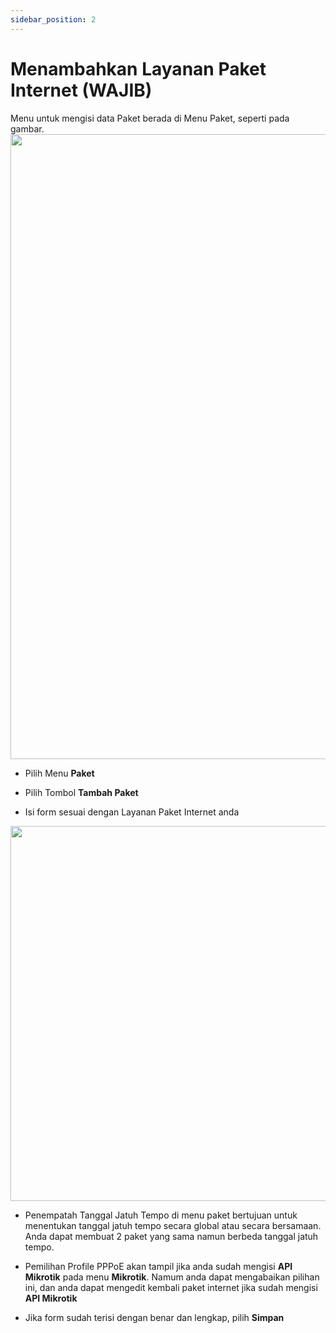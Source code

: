 ```yaml
---
sidebar_position: 2
---
```


# Menambahkan Layanan Paket Internet (WAJIB)

Menu untuk mengisi data Paket berada di Menu Paket, seperti pada gambar.
<img src='https://github.com/GMDP-Developers/Billing-ISP/assets/52855068/a624d6dd-817d-44c5-9c29-ddf69ee4ce78' width='1000px' />

* Pilih Menu **Paket**

* Pilih Tombol **Tambah Paket**

* Isi form sesuai dengan Layanan Paket Internet anda

<img src='https://github.com/GMDP-Developers/Billing-ISP/assets/52855068/2a81443e-a9b4-43a1-a582-77c9ad496bbc' width='600px' />

* Penempatah Tanggal Jatuh Tempo di menu paket bertujuan untuk menentukan tanggal jatuh tempo secara global atau secara bersamaan. Anda dapat membuat 2 paket yang sama namun berbeda tanggal jatuh tempo.

* Pemilihan Profile PPPoE akan tampil jika anda sudah mengisi **API Mikrotik** pada menu **Mikrotik**. Namum anda dapat mengabaikan pilihan ini, dan anda dapat mengedit kembali paket internet jika sudah mengisi **API Mikrotik**

* Jika form sudah terisi dengan benar dan lengkap, pilih **Simpan**
 
